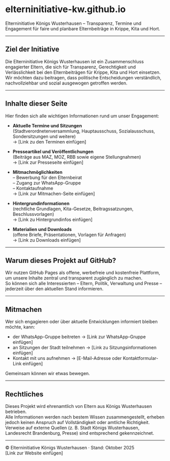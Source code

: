 # elterninitiative-kw.github.io
Elterninitiative Königs Wusterhausen – Transparenz, Termine und Engagement für faire und planbare Elternbeiträge in Krippe, Kita und Hort.

---

## Ziel der Initiative
Die Elterninitiative Königs Wusterhausen ist ein Zusammenschluss engagierter Eltern, die sich für Transparenz, Gerechtigkeit und Verlässlichkeit bei den Elternbeiträgen für Krippe, Kita und Hort einsetzen.  
Wir möchten dazu beitragen, dass politische Entscheidungen verständlich, nachvollziehbar und sozial ausgewogen getroffen werden.

---

## Inhalte dieser Seite
Hier finden sich alle wichtigen Informationen rund um unser Engagement:

- **Aktuelle Termine und Sitzungen**  
  (Stadtverordnetenversammlung, Hauptausschuss, Sozialausschuss, Sondersitzungen und weitere)  
  → [Link zu den Terminen einfügen]

- **Presseartikel und Veröffentlichungen**  
  (Beiträge aus MAZ, MOZ, RBB sowie eigene Stellungnahmen)  
  → [Link zur Presseseite einfügen]

- **Mitmachmöglichkeiten**  
  – Bewerbung für den Elternbeirat  
  – Zugang zur WhatsApp-Gruppe  
  – Kontaktaufnahme  
  → [Link zur Mitmachen-Seite einfügen]

- **Hintergrundinformationen**  
  (rechtliche Grundlagen, Kita-Gesetze, Beitragssatzungen, Beschlussvorlagen)  
  → [Link zu Hintergrundinfos einfügen]

- **Materialien und Downloads**  
  (offene Briefe, Präsentationen, Vorlagen für Anfragen)  
  → [Link zu Downloads einfügen]

---

## Warum dieses Projekt auf GitHub?
Wir nutzen GitHub Pages als offene, werbefreie und kostenfreie Plattform, um unsere Inhalte zentral und transparent zugänglich zu machen.  
So können sich alle Interessierten – Eltern, Politik, Verwaltung und Presse – jederzeit über den aktuellen Stand informieren.

---

## Mitmachen
Wer sich engagieren oder über aktuelle Entwicklungen informiert bleiben möchte, kann:

- der WhatsApp-Gruppe beitreten → [Link zur WhatsApp-Gruppe einfügen]  
- an Sitzungen der Stadt teilnehmen → [Link zu Sitzungsinformationen einfügen]  
- Kontakt mit uns aufnehmen → [E-Mail-Adresse oder Kontaktformular-Link einfügen]

Gemeinsam können wir etwas bewegen.

---

## Rechtliches
Dieses Projekt wird ehrenamtlich von Eltern aus Königs Wusterhausen betrieben.  
Alle Informationen werden nach bestem Wissen zusammengestellt, erheben jedoch keinen Anspruch auf Vollständigkeit oder amtliche Richtigkeit.  
Verweise auf externe Quellen (z. B. Stadt Königs Wusterhausen, Landesrecht Brandenburg, Presse) sind entsprechend gekennzeichnet.

---

© Elterninitiative Königs Wusterhausen · Stand: Oktober 2025  
[Link zur Website einfügen]
